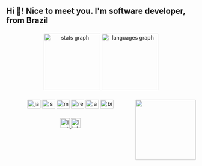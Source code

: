 <h2 align="left">Hi 👋!  Nice to meet you.  I'm software developer, from Brazil</h2>

###

<div align="center">
  <img src="https://github-readme-stats.vercel.app/api?hide_title=false&hide_rank=false&show_icons=true&include_all_commits=true&count_private=true&disable_animations=false&theme=dracula&locale=en&hide_border=false&username=raelvieira" height="150" alt="stats graph"  />
  <img src="https://github-readme-stats.vercel.app/api/top-langs?locale=en&hide_title=false&layout=compact&card_width=320&langs_count=5&theme=dracula&hide_border=false&username=raelvieira" height="150" alt="languages graph"  />
</div>

###

<img align="right" height="160" src="https://media.giphy.com/media/unQ3IJU2RG7DO/giphy.gif"  />

###

<div align="center">
  <img src="https://cdn.jsdelivr.net/gh/devicons/devicon/icons/java/java-original.svg" height="23" width="35" alt="java logo"  />
  <img src="https://cdn.jsdelivr.net/gh/devicons/devicon/icons/spring/spring-original.svg" height="23" width="35" alt="spring logo"  />
  <img src="https://cdn.jsdelivr.net/gh/devicons/devicon/icons/mysql/mysql-original.svg" height="23" width="35" alt="mysql logo"  />
  <img src="https://cdn.jsdelivr.net/gh/devicons/devicon/icons/redis/redis-original.svg" height="23" width="35" alt="redis logo"  />
  <img src="https://cdn.jsdelivr.net/gh/devicons/devicon/icons/apachekafka/apachekafka-original.svg" height="23" width="35" alt="apachekafka logo"  />
  <img src="https://cdn.jsdelivr.net/gh/devicons/devicon/icons/bitbucket/bitbucket-original.svg" height="23" width="35" alt="bitbucket logo"  />
</div>

###

<div align="center">
  <a href="https://www.instagram.com/_raelv/" target="_blank">
    <img src="https://img.shields.io/static/v1?message=Instagram&logo=instagram&label=&color=E4405F&logoColor=white&labelColor=&style=for-the-badge" height="25" alt="instagram logo"  />
  </a>
  <a href="https://www.linkedin.com/in/israelvieiraa/" target="_blank">
    <img src="https://img.shields.io/static/v1?message=LinkedIn&logo=linkedin&label=&color=0077B5&logoColor=white&labelColor=&style=for-the-badge" height="25" alt="linkedin logo"  />
  </a>
</div>

###
